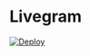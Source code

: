 # Livegram

[![Deploy](https://www.herokucdn.com/deploy/button.svg)](https://heroku.com/deploy?template=https://github.com/reejit/Livegram)
